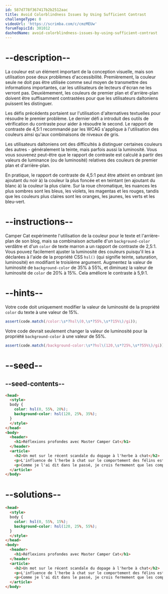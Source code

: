 ```yaml
---
id: 587d778f367417b2b2512aac
title: Avoid Colorblindness Issues by Using Sufficient Contrast
challengeType: 0
videoUrl: 'https://scrimba.com/c/cmzMEUw'
forumTopicId: 301012
dashedName: avoid-colorblindness-issues-by-using-sufficient-contrast
---
```


# --description--

La couleur est un élément important de la conception visuelle, mais son utilisation pose deux problèmes d'accessibilité. Premièrement, la couleur seule ne doit pas être utilisée comme seul moyen de transmettre des informations importantes, car les utilisateurs de lecteurs d'écran ne les verront pas. Deuxièmement, les couleurs de premier plan et d'arrière-plan doivent être suffisamment contrastées pour que les utilisateurs daltoniens puissent les distinguer.

Les défis précédents portaient sur l'utilisation d'alternatives textuelles pour résoudre le premier problème. Le dernier défi a introduit des outils de vérification du contraste pour aider à résoudre le second. Le rapport de contraste de 4,5:1 recommandé par les WCAG s'applique à l'utilisation des couleurs ainsi qu'aux combinaisons de niveaux de gris.

Les utilisateurs daltoniens ont des difficultés à distinguer certaines couleurs des autres - généralement la teinte, mais parfois aussi la luminosité. Vous vous souvenez peut-être que le rapport de contraste est calculé à partir des valeurs de luminance (ou de luminosité) relatives des couleurs de premier plan et d'arrière-plan.

En pratique, le rapport de contraste de 4,5:1 peut être atteint en ombrant (en ajoutant du noir à) la couleur la plus foncée et en teintant (en ajoutant du blanc à) la couleur la plus claire. Sur la roue chromatique, les nuances les plus sombres sont les bleus, les violets, les magentas et les rouges, tandis que les couleurs plus claires sont les oranges, les jaunes, les verts et les bleu-vert.

# --instructions--

Camper Cat expérimente l'utilisation de la couleur pour le texte et l'arrière-plan de son blog, mais sa combinaison actuelle d'un `background-color` verdâtre et d'un `color` de texte marron a un rapport de contraste de 2,5:1. Vous pouvez facilement ajuster la luminosité des couleurs puisqu'il les a déclarées à l'aide de la propriété CSS `hsl()` (qui signifie teinte, saturation, luminosité) en modifiant le troisième argument. Augmentez la valeur de luminosité de `background-color` de 35% à 55%, et diminuez la valeur de luminosité de `color` de 20% à 15%. Cela améliore le contraste à 5,9:1.

# --hints--

Votre code doit uniquement modifier la valeur de luminosité de la propriété `color` du texte à une valeur de 15%.

```js
assert(code.match(/color:\s*?hsl\(0,\s*?55%,\s*?15%\)/gi));
```

Votre code devrait seulement changer la valeur de luminosité pour la propriété `background-color` à une valeur de 55%.

```js
assert(code.match(/background-color:\s*?hsl\(120,\s*?25%,\s*?55%\)/gi));
```

# --seed--

## --seed-contents--

```html
<head>
  <style>
  body {
    color: hsl(0, 55%, 20%);
    background-color: hsl(120, 25%, 35%);
  }
  </style>
</head>
<body>
  <header>
    <h1>Réflexions profondes avec Master Camper Cat</h1>
  </header>
  <article>
    <h2>Un mot sur le récent scandale du dopage à l'herbe à chat</h2>
    <p>L'influence de l'herbe à chat sur le comportement des félins est bien documentée, mais son utilisation en tant que complément alimentaire dans le milieu des ninjas de compétition reste controversée. Une fois de plus, le débat visant à interdire cette substance est porté à l'attention du public après la victoire très médiatisée de Kittytron, un partisan et utilisateur de longue date de la substance verte, au tournoi Claw of Fury.</p>
    <p>Comme je l'ai dit dans le passé, je crois fermement que les compétences d'un vrai ninja doivent venir de l'intérieur, sans influences extérieures. Ma propre utilisation de l'herbe à chat doit continuer à être purement récréative.</p>
  </article>
</body>
```

# --solutions--

```html
<head>
  <style>
  body {
    color: hsl(0, 55%, 15%);
    background-color: hsl(120, 25%, 55%);
  }
  </style>
</head>
<body>
  <header>
    <h1>Réflexions profondes avec Master Camper Cat</h1>
  </header>
  <article>
    <h2>Un mot sur le récent scandale du dopage à l'herbe à chat</h2>
    <p>L'influence de l'herbe à chat sur le comportement des félins est bien documentée, mais son utilisation en tant que complément alimentaire dans le milieu des ninjas de compétition reste controversée. Une fois de plus, le débat visant à interdire cette substance est porté à l'attention du public après la victoire très médiatisée de Kittytron, un partisan et utilisateur de longue date de la substance verte, au tournoi Claw of Fury.</p>
    <p>Comme je l'ai dit dans le passé, je crois fermement que les compétences d'un vrai ninja doivent venir de l'intérieur, sans influences extérieures. Ma propre utilisation de l'herbe à chat doit continuer à être purement récréative.</p>
  </article>
</body>
```
